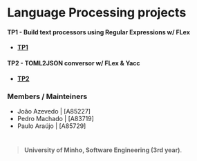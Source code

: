 # Language Processing projects
#### TP1 - Build text processors using Regular Expressions w/ FLex

- [**TP1**](https://github.com/devzizu/PL-Project-2020/tree/master/pl19TP1)

#### TP2 - TOML2JSON conversor w/ FLex & Yacc

- [**TP2**](https://github.com/devzizu/PL-Project-2020/tree/master/pl19TP2)

### Members / Mainteiners 

- João Azevedo    | [A85227]
- Pedro Machado  | [A83719]
- Paulo Araújo   | [A85729]
#
>**University of Minho, Software Engineering (3rd year)**.
